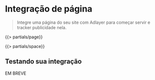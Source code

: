 # Integração de página
> Integre uma página do seu site com Adlayer para começar servir e tracker publicidade nela.

{{> partials/page}}


{{> partials/space}}


## Testando sua integração
EM BREVE

